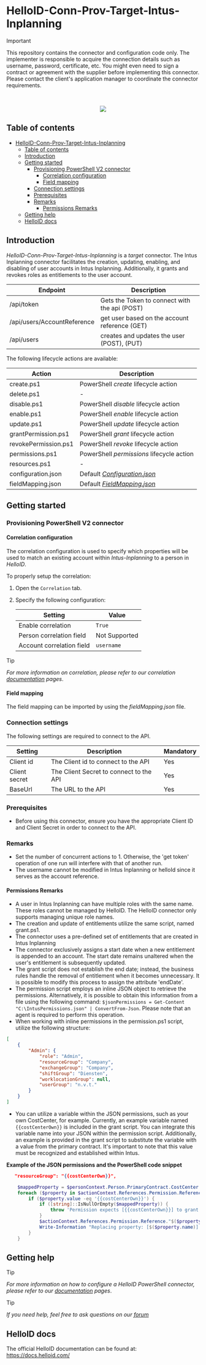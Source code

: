 
# HelloID-Conn-Prov-Target-Intus-Inplanning

> [!IMPORTANT]
> This repository contains the connector and configuration code only. The implementer is responsible to acquire the connection details such as username, password, certificate, etc. You might even need to sign a contract or agreement with the supplier before implementing this connector. Please contact the client's application manager to coordinate the connector requirements.

<br />
<p align="center">
  <img src="https://www.tools4ever.nl/connector-logos/intus-logo.png">
</p>


## Table of contents

- [HelloID-Conn-Prov-Target-Intus-Inplanning](#helloid-conn-prov-target-intus-inplanning)
  - [Table of contents](#table-of-contents)
  - [Introduction](#introduction)
  - [Getting started](#getting-started)
    - [Provisioning PowerShell V2 connector](#provisioning-powershell-v2-connector)
      - [Correlation configuration](#correlation-configuration)
      - [Field mapping](#field-mapping)
    - [Connection settings](#connection-settings)
    - [Prerequisites](#prerequisites)
    - [Remarks](#remarks)
      - [Permissions Remarks](#permissions-remarks)
  - [Getting help](#getting-help)
  - [HelloID docs](#helloid-docs)

## Introduction

_HelloID-Conn-Prov-Target-Intus-Inplanning_ is a _target_ connector. The Intus Inplanning connector facilitates the creation, updating, enabling, and disabling of user accounts in Intus Inplanning. Additionally, it grants and revokes roles as entitlements to the user account.

| Endpoint                                          | Description                                   |
| ------------------------------------------------- | --------------------------------------------- |
| /api/token                                        | Gets the Token to connect with the api (POST) |
| /api/users/AccountReference                       | get user based on the account reference (GET) |
| /api/users                                        | creates and updates the user (POST), (PUT)    |

The following lifecycle actions are available:

| Action                 | Description                                      |
| ---------------------- | ------------------------------------------------ |
| create.ps1             | PowerShell _create_ lifecycle action             |
| delete.ps1             | -     |
| disable.ps1            | PowerShell _disable_ lifecycle action            |
| enable.ps1             | PowerShell _enable_ lifecycle action             |
| update.ps1             | PowerShell _update_ lifecycle action             |
| grantPermission.ps1    | PowerShell _grant_ lifecycle action              | This script is also used for the update in the entitlements
| revokePermission.ps1   | PowerShell _revoke_ lifecycle action             |
| permissions.ps1        | PowerShell _permissions_ lifecycle action        |
| resources.ps1          | -       |
| configuration.json     | Default _[Configuration.json](https://github.com/Tools4everBV/HelloID-Conn-Prov-Target-Intus-Inplanning/blob/main/target/configuration.json)_ |
| fieldMapping.json      | Default _[FieldMapping.json](https://github.com/Tools4everBV/HelloID-Conn-Prov-Target-Intus-Inplanning/blob/main/target/fieldMapping.json)_   |

## Getting started

### Provisioning PowerShell V2 connector

#### Correlation configuration

The correlation configuration is used to specify which properties will be used to match an existing account within _Intus-Inplanning_ to a person in _HelloID_.

To properly setup the correlation:

1. Open the `Correlation` tab.

2. Specify the following configuration:

    | Setting                   | Value                             |
    | ------------------------- | --------------------------------- |
    | Enable correlation        | `True`                            |
    | Person correlation field  | Not Supported |
    | Account correlation field | `username`                                |

> [!TIP]
> _For more information on correlation, please refer to our correlation [documentation](https://docs.helloid.com/en/provisioning/target-systems/powershell-v2-target-systems/correlation.html) pages_.

#### Field mapping

The field mapping can be imported by using the _fieldMapping.json_ file.

### Connection settings

The following settings are required to connect to the API.

| Setting       | Description                             | Mandatory   |
| ------------- | --------------------------------------- | ----------- |
| Client id     | The Client id to connect to the API     | Yes         |
| Client secret | The Client Secret to connect to the API | Yes         |
| BaseUrl       | The URL to the API                      | Yes         |

### Prerequisites
 - Before using this connector, ensure you have the appropriate Client ID and Client Secret in order to connect to the API.

### Remarks
- Set the number of concurrent actions to 1. Otherwise, the 'get token' operation of one run will interfere with that of another run.
- The username cannot be modified in Intus Inplanning or helloId since it serves as the account reference.


#### Permissions Remarks
- A user in Intus Inplanning can have multiple roles with the same name. These roles cannot be managed by HelloID. The HelloID connector only supports managing unique role names.
- The creation and update of entitlements utilize the same script, named grant.ps1.
- The connector uses a pre-defined set of entitlements that are created in Intus Inplanning
- The connector exclusively assigns a start date when a new entitlement is appended to an account. The start date remains unaltered when the user's entitlement is subsequently updated.
- The grant script does not establish the end date; instead, the business rules handle the removal of entitlement when it becomes unnecessary. It is possible to modify this process to assign the attribute 'endDate'.
- The permission script employs an inline JSON object to retrieve the permissions. Alternatively, it is possible to obtain this information from a file using the following command: ```$jsonPermissions = Get-Content "C:\IntusPermissions.json" | ConvertFrom-Json```. Please note that an agent is required to perform this operation.
- When working with inline permissions in the permission.ps1 script, utilize the following structure:
```JSON
[
    {
        "Admin": {
            "role": "Admin",
            "resourceGroup": "Company",
            "exchangeGroup": "Company",
            "shiftGroup": "Diensten",
            "worklocationGroup": null,
            "userGroup": "n.v.t."
        }
    }
]
```


- You can utilize a variable within the JSON permissions, such as your own CostCenter, for example. Currently, an example variable named `{{costCenterOwn}}` is included in the grant script. You can integrate this variable name into your JSON within the permission script. Additionally, an example is provided in the grant script to substitute the variable with a value from the primary contract. It's important to note that this value must be recognized and established within Intus.

**Example of the JSON permissions and the PowerShell code snippet**
```JSON
   "resourceGroup": "{{costCenterOwn}}",
```

```PowerShell
    $mappedProperty = $personContext.Person.PrimaryContract.CostCenter.Name
    foreach ($property in $actionContext.References.Permission.Reference.PSObject.Properties) {
        if ($property.value -eq '{{costCenterOwn}}') {
            if ([string]::IsNullOrEmpty($mappedProperty)) {
                throw 'Permission expects [{{costCenterOwn}}] to grant the permission the specified cost center is empty'
            }
            $actionContext.References.Permission.Reference."$($property.name)" = $mappedProperty
            Write-Information "Replacing property: [$($property.name)] value: [{{costCenterOwn}}] with [$($mappedProperty)]"
        }
    }
```

## Getting help

> [!TIP]
> _For more information on how to configure a HelloID PowerShell connector, please refer to our [documentation](https://docs.helloid.com/en/provisioning/target-systems/powershell-v2-target-systems.html) pages_.

> [!TIP]
> _If you need help, feel free to ask questions on our [forum](https://forum.helloid.com/forum/helloid-connectors/provisioning/1481-helloid-conn-prov-target-intus)_

## HelloID docs

The official HelloID documentation can be found at: https://docs.helloid.com/


